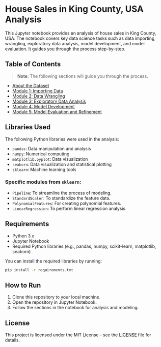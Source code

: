 # House Sales in King County, USA Analysis

This Jupyter notebook provides an analysis of house sales in King County, USA. The notebook covers key data science tasks such as data importing, wrangling, exploratory data analysis, model development, and model evaluation. It guides you through the process step-by-step.

## Table of Contents

> **Note:** The following sections will guide you through the process.

- [About the Dataset](#About-the-Dataset)
- [Module 1: Importing Data](#Module-1:-Importing-Data-Sets)
- [Module 2: Data Wrangling](#Module-2:-Data-Wrangling)
- [Module 3: Exploratory Data Analysis](#Module-3:-Exploratory-Data-Analysis)
- [Module 4: Model Development](#Module-4:-Model-Development)
- [Module 5: Model Evaluation and Refinement](#Module-5:-Model-Evaluation-and-Refinement)

## Libraries Used

The following Python libraries were used in the analysis:

- `pandas`: Data manipulation and analysis
- `numpy`: Numerical computing
- `matplotlib.pyplot`: Data visualization
- `seaborn`: Data visualization and statistical plotting
- `sklearn`: Machine learning tools

### Specific modules from `sklearn`:
- `Pipeline`: To streamline the process of modeling.
- `StandardScaler`: To standardize the feature data.
- `PolynomialFeatures`: For creating polynomial features.
- `LinearRegression`: To perform linear regression analysis.

## Requirements

- Python 3.x
- Jupyter Notebook
- Required Python libraries (e.g., pandas, numpy, scikit-learn, matplotlib, seaborn)

You can install the required libraries by running:

```bash
pip install -r requirements.txt
```

## How to Run

1. Clone this repository to your local machine.
2. Open the repository in Jupyter Notebook.
3. Follow the sections in the notebook for analysis and modeling.

## License

This project is licensed under the MIT License - see the [LICENSE](LICENSE) file for details.
